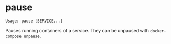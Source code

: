 <!--[metadata]>
+++
title = "pause"
description = "Pauses running containers for a service."
keywords = ["fig, composition, compose, docker, orchestration, cli, pause"]
[menu.main]
identifier="pause.compose"
parent = "smn_compose_cli"
+++
<![end-metadata]-->

# pause

```
Usage: pause [SERVICE...]
```

Pauses running containers of a service. They can be unpaused with `docker-compose unpause`.
